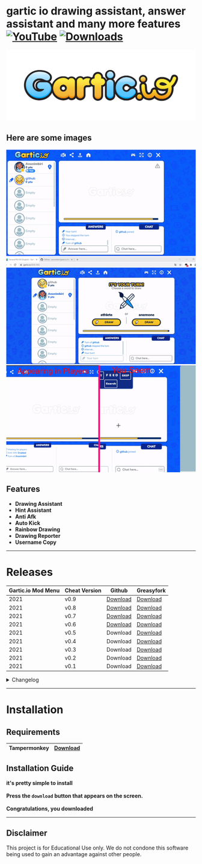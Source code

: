 # gartic io drawing assistant, answer assistant and many more features [![YouTube](https://img.shields.io/youtube/channel/subscribers/UCgs8Nz3Msrl4GqX3DeOZ6tQ?style=flat-square)](https://www.youtube.com/channel/UCgs8Nz3Msrl4GqX3DeOZ6tQ) [![Downloads](https://img.shields.io/badge/downloads-1M-brightgreen?style=flat-square)](#releases)  


![LOGO](./screenshots/logo.png)


## Here are some images

![](./screenshots/win.gif)
![](./screenshots/draw.gif)
![](./screenshots/rgb.gif)


## Features

- **Drawing Assistant**
- **Hint Assistant**
- **Anti Afk**
- **Auto Kick**
- **Rainbow Drawing**
- **Drawing Reporter**
- **Username Copy**



-----------------------
# Releases
| Gartic.io Mod Menu| Cheat Version | Github | Greasyfork |
|----------------------------|-------------|-----------------|-----------------|
| 2021 | v0.9 | [Download](	https://github.com/anonimbiri/gartic.io-hack/raw/main/script/gartic.io%20mod%20menu.user.js) | [Download](https://greasyfork.org/scripts/429227-gartic-io-mod-menu) |
| 2021 | v0.8 | [Download](	https://github.com/anonimbiri/gartic.io-hack/raw/main/script/other_versions/gartic.io%20mod%20menu%20v0.8.user.js) | [Download](https://greasyfork.org/scripts/429227-gartic-io-mod-menu?version=992769) |
| 2021 | v0.7 | [Download](	https://github.com/anonimbiri/gartic.io-hack/raw/main/script/other_versions/gartic.io%20mod%20menu%20v0.7.user.js) | [Download]( https://greasyfork.org/scripts/429227-gartic-io-mod-menu?version=992526) |
| 2021 | v0.6 | [Download](	https://github.com/anonimbiri/gartic.io-hack/raw/main/script/other_versions/gartic.io%20mod%20menu%20v0.6.user.js) | [Download](https://greasyfork.org/scripts/429227-gartic-io-mod-menu?version=975745) |
| 2021 | v0.5 | Download | [Download](https://greasyfork.org/scripts/429227-gartic-io-mod-menu?version=975548) |
| 2021 | v0.4 | Download | [Download](https://greasyfork.org/scripts/429227-gartic-io-mod-menu?version=969051) |
| 2021 | v0.3 | Download | [Download](https://greasyfork.org/scripts/429227-gartic-io-mod-menu?version=955577) |
| 2021 | v0.2 | Download | [Download](https://greasyfork.org/scripts/429227-gartic-io-mod-menu/?version=949820) |
| 2021 | v0.1 | Download | [Download](https://greasyfork.org/scripts/429227-gartic-io-mod-menu?version=949447) |

<details>
  <summary> Changelog </summary>
  <details>
<summary> v0.9 </summary>
  <ul> <li>Added word fix and word list refresh button above the word list</li> </ul>
    <img src="https://i.imgur.com/FQuhbU9.png">
    <ul> <li>Removed unnecessary codes for code</li> </ul>
      </details>
<details>
 <summary> v0.8 </summary>
  <ul> <li> fixed foreign character problem (Arabic, Turkish, Azerbaijani) some words could not be detected in some languages fixed </li> </ul>
      </details>
   <details>
    <summary> v0.7 </summary>
  <ul> <li> added words for arabic (thank you to the friend who helped)  </li> </ul>
 <ul> <li> now the words will be pulled from github  </li> </ul>
 <ul> <li>custom word feature has been brought, you can add the words you want  </li> </ul>
 <ul> <li>note: you can send your words to us </li> </ul>
      </details>
   <details>
     <summary> v0.6 </summary>
  <ul> <li> There was a problem with booting fixed </li> </ul>
      </details>
   <details>
    <summary> v0.5 </summary>
  <ul> <li> Auto Answer </li> </ul>
    <ul> <li> menu interface language feature </li> </ul>
     <ul> <li> menu interface fix </li> </ul>
      <ul> <li> I added a small button for mobile, but it has not been tried, it may work stable </li> </ul>
      </details>
   <details>
     <summary> v0.4 </summary>
  <ul> <li> azerbaijan language (no full words added yet) </li> </ul>
    <ul> <li> Fixed the issue of not being able to enter the room when changing rooms </li> </ul>
     <ul> <li> important note: I will work on the problem that the buttons do not appear on mobile, I will fix it soon </li> </ul>
      </details>
   <details>
  <summary> v0.3 </summary>
  <ul> <li> Fixed page refresh issue when opening </li> </ul>
    <ul> <li> image is not full size now it will be full size and right in the middle (drawing area) </li> </ul>
     <ul> <li> New words have been added for the Turkish language, continuing to be added </li> </ul>
      </details>
   <details>
  <summary> v0.2 </summary>
  <ul> <li> if you click the button it will be red </li> </ul>
    <img src="https://i.imgur.com/i1uDZab.png">
    <ul> <li> if you type that word it will be green </li> </ul>
    <img src="https://i.imgur.com/WKLnWMe.png">
      </details>
</details>
    


-----------------------
# Installation
## Requirements 
| Tampermonkey  | [Download](https://www.tampermonkey.net) |
| ----------- | ------- |

## Installation Guide
**it's pretty simple to install**\
\
**Press the `download` button that appears on the screen.**\
\
**Congratulations, you downloaded**

    


-----------------------
## Disclaimer 
This project is for Educational Use only. We do not condone this software being used to gain an advantage against other people.
